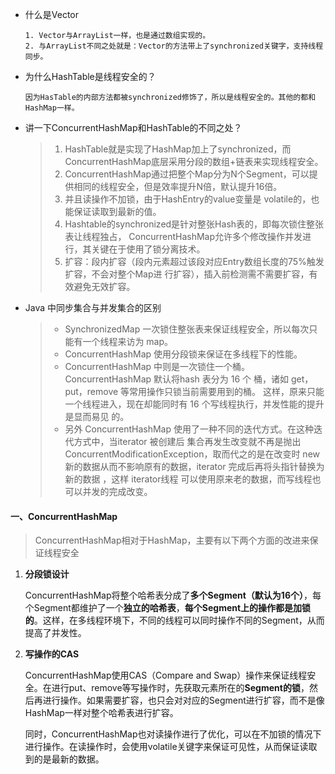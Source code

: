 * 什么是Vector

  ~~~
  1. Vector与ArrayList一样，也是通过数组实现的。
  2. 与ArrayList不同之处就是：Vector的方法带上了synchronized关键字，支持线程同步。
  ~~~

* 为什么HashTable是线程安全的？

  ~~~
  因为HasTable的内部方法都被synchronized修饰了，所以是线程安全的。其他的都和HashMap一样。
  ~~~

* 讲一下ConcurrentHashMap和HashTable的不同之处？

  > 1. HashTable就是实现了HashMap加上了synchronized，而ConcurrentHashMap底层采用分段的数组+链表来实现线程安全。
  > 2. ConcurrentHashMap通过把整个Map分为N个Segment，可以提供相同的线程安全，但是效率提升N倍，默认提升16倍。
  > 3. 并且读操作不加锁，由于HashEntry的value变量是 volatile的，也能保证读取到最新的值。
  > 4. Hashtable的synchronized是针对整张Hash表的，即每次锁住整张表让线程独占， ConcurrentHashMap允许多个修改操作并发进行，其关键在于使用了锁分离技术。
  > 5. 扩容：段内扩容（段内元素超过该段对应Entry数组长度的75%触发扩容，不会对整个Map进 行扩容），插入前检测需不需要扩容，有效避免无效扩容。
  
* Java 中同步集合与并发集合的区别

  > * SynchronizedMap 一次锁住整张表来保证线程安全，所以每次只能有一个线程来访为 map。 
  > * ConcurrentHashMap 使用分段锁来保证在多线程下的性能。
  > *  ConcurrentHashMap 中则是一次锁住一个桶。ConcurrentHashMap 默认将hash 表分为 16 个 桶，诸如 get，put，remove 等常用操作只锁当前需要用到的桶。 这样，原来只能一个线程进入，现在却能同时有 16 个写线程执行，并发性能的提升是显而易见 的。 
  > * 另外 ConcurrentHashMap 使用了一种不同的迭代方式。在这种迭代方式中，当iterator 被创建后 集合再发生改变就不再是抛出ConcurrentModificationException，取而代之的是在改变时 new 新的数据从而不影响原有的数据，iterator 完成后再将头指针替换为新的数据 ，这样 iterator线程 可以使用原来老的数据，而写线程也可以并发的完成改变。

#### 一、ConcurrentHashMap

> ConcurrentHashMap相对于HashMap，主要有以下两个方面的改进来保证线程安全

1. **分段锁设计**

   ConcurrentHashMap将整个哈希表分成了**多个Segment（默认为16个）**，每个Segment都维护了一个**独立的哈希表**，**每个Segment上的操作都是加锁的**。这样，在多线程环境下，不同的线程可以同时操作不同的Segment，从而提高了并发性。

2. **写操作的CAS**

   ConcurrentHashMap使用CAS（Compare and Swap）操作来保证线程安全。在进行put、remove等写操作时，先获取元素所在的**Segment的锁**，然后再进行操作。如果需要扩容，也只会对对应的Segment进行扩容，而不是像HashMap一样对整个哈希表进行扩容。

   同时，ConcurrentHashMap也对读操作进行了优化，可以在不加锁的情况下进行操作。在读操作时，会使用volatile关键字来保证可见性，从而保证读取到的是最新的数据。
